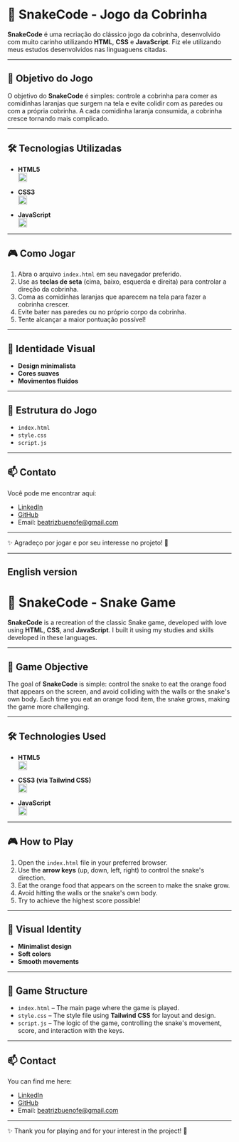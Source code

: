 # 🐍 SnakeCode - Jogo da Cobrinha

**SnakeCode** é uma recriação do clássico jogo da cobrinha, desenvolvido com muito carinho utilizando **HTML**, **CSS** e **JavaScript**. Fiz ele utilizando meus estudos desenvolvidos nas linguaguens citadas.

---

## 🎯 Objetivo do Jogo

O objetivo do **SnakeCode** é simples: controle a cobrinha para comer as comidinhas laranjas que surgem na tela e evite colidir com as paredes ou com a própria cobrinha. A cada comidinha laranja consumida, a cobrinha cresce tornando mais complicado.

---

## 🛠️ Tecnologias Utilizadas

- **HTML5**  
  <img src="https://cdn.jsdelivr.net/gh/devicons/devicon/icons/html5/html5-original.svg" width="20" />

- **CSS3**  
  <img src="https://cdn.jsdelivr.net/gh/devicons/devicon/icons/css3/css3-original.svg" width="20" />

- **JavaScript**  
  <img src="https://cdn.jsdelivr.net/gh/devicons/devicon/icons/javascript/javascript-original.svg" width="20" />

---

## 🎮 Como Jogar

1. Abra o arquivo `index.html` em seu navegador preferido.
2. Use as **teclas de seta** (cima, baixo, esquerda e direita) para controlar a direção da cobrinha.
3. Coma as comidinhas laranjas que aparecem na tela para fazer a cobrinha crescer.
4. Evite bater nas paredes ou no próprio corpo da cobrinha.
5. Tente alcançar a maior pontuação possível!

---

## 🎨 Identidade Visual

- **Design minimalista**
- **Cores suaves** 
- **Movimentos fluídos** 

---

## 🧱 Estrutura do Jogo

- `index.html` 
- `style.css`
- `script.js`

---

## 📫 Contato

Você pode me encontrar aqui:

- [LinkedIn](https://www.linkedin.com/in/beatriz-bueno-8bb6a335b/)
- [GitHub](https://github.com/beatrizbuenoalt)
- Email: beatrizbuenofe@gmail.com

---

✨ Agradeço por jogar e por seu interesse no projeto! 💖

---
## English version
# 🐍 SnakeCode - Snake Game

**SnakeCode** is a recreation of the classic Snake game, developed with love using **HTML**, **CSS**, and **JavaScript**. I built it using my studies and skills developed in these languages.

---

## 🎯 Game Objective

The goal of **SnakeCode** is simple: control the snake to eat the orange food that appears on the screen, and avoid colliding with the walls or the snake's own body. Each time you eat an orange food item, the snake grows, making the game more challenging.

---

## 🛠️ Technologies Used

- **HTML5**  
  <img src="https://cdn.jsdelivr.net/gh/devicons/devicon/icons/html5/html5-original.svg" width="20" />

- **CSS3 (via Tailwind CSS)**  
  <img src="https://cdn.jsdelivr.net/gh/devicons/devicon/icons/css3/css3-original.svg" width="20" />

- **JavaScript**  
  <img src="https://cdn.jsdelivr.net/gh/devicons/devicon/icons/javascript/javascript-original.svg" width="20" />

---

## 🎮 How to Play

1. Open the `index.html` file in your preferred browser.
2. Use the **arrow keys** (up, down, left, right) to control the snake's direction.
3. Eat the orange food that appears on the screen to make the snake grow.
4. Avoid hitting the walls or the snake's own body.
5. Try to achieve the highest score possible!

---

## 🎨 Visual Identity

- **Minimalist design**
- **Soft colors**
- **Smooth movements**

---

## 🧱 Game Structure

- `index.html` – The main page where the game is played.
- `style.css` – The style file using **Tailwind CSS** for layout and design.
- `script.js` – The logic of the game, controlling the snake's movement, score, and interaction with the keys.

---

## 📫 Contact

You can find me here:

- [LinkedIn](https://www.linkedin.com/in/beatriz-bueno-8bb6a335b/)
- [GitHub](https://github.com/beatrizbuenoalt)
- Email: beatrizbuenofe@gmail.com

---

✨ Thank you for playing and for your interest in the project! 💖

